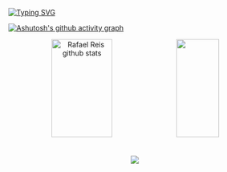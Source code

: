 <a href="https://git.io/typing-svg"><img src="https://readme-typing-svg.herokuapp.com?font=Kanit&size=35&duration=3000&pause=200&color=E6E6E6&center=true&vCenter=true&width=1000&lines=Hello%2C+my+name+is+Rafael;I'm+21+years+old;I'm+from+Brazil;Be+welcome!" alt="Typing SVG" /></a>

[![Ashutosh's github activity graph](https://github-readme-activity-graph.vercel.app/graph?username=faelreis&bg_color=0d1117&color=FE0100&line=C20606&point=FE0100&area=true&hide_border=true)](https://github.com/ashutosh00710/github-readme-activity-graph)

<div align="center">  
  <img width="49%" height="195px" src="https://github-readme-stats.vercel.app/api?username=faelreis&show_icons=true&count_private=true&hide_border=true&title_color=E6E6E6&icon_color=FE0100&text_color=C20606&bg_color=0d1117" alt="Rafael Reis github stats" /> 
  <img width="41%" height="195px" src="https://github-readme-stats.vercel.app/api/top-langs/?username=faelreis&layout=compact&hide_border=true&title_color=C20606&text_color=FE0100&bg_color=0d1117" />
</div>
</br></br>
<div align="center">
  <a href="https://skillicons.dev">
    <img src="https://skillicons.dev/icons?i=html,css,js,typescript,react,next,nodejs,sass,tailwind,bootstrap,wordpress,webflow,figma,photoshop,mysql" />
  </a>
</div>
